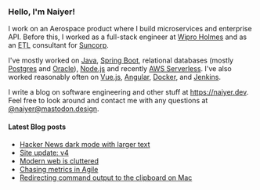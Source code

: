 ### Hello, I'm Naiyer!

I work on an Aerospace product where I build microservices and enterprise API. Before this, I worked as a full-stack engineer at [Wipro Holmes](https://www.wipro.com/holmes/) and as an <abbr title="Extract Transform Load">ETL</abbr> consultant for [Suncorp](https://www.suncorp.com.au/).

I've mostly worked on [Java](https://openjdk.java.net/), [Spring Boot](https://spring.io/projects/spring-boot), relational databases (mostly [Postgres](https://www.postgresql.org/) and [Oracle](https://www.oracle.com/database/)), [Node.js](https://nodejs.org/en/) and recently [AWS Serverless](https://aws.amazon.com/serverless/). I've also worked reasonably often on [Vue.js](https://vuejs.org/), [Angular](https://angular.io/), [Docker](https://www.docker.com/), and [Jenkins](https://www.jenkins.io/).

I write a blog on software engineering and other stuff at <https://naiyer.dev>. Feel free to look around and contact me with any questions at [@naiyer@mastodon.design](https://mastodon.design/@naiyer).

#### Latest Blog posts

<!-- BLOG-POST-LIST:START -->
- [Hacker News dark mode with larger text](https://www.naiyerasif.com/post/2023/07/15/hacker-news-dark-mode-with-larger-text/)
- [Site update: v4](https://www.naiyerasif.com/post/2023/07/13/site-update-v4/)
- [Modern web is cluttered](https://www.naiyerasif.com/post/2023/06/27/modern-web-is-cluttered/)
- [Chasing metrics in Agile](https://www.naiyerasif.com/post/2023/07/11/chasing-metrics-in-agile/)
- [Redirecting command output to the clipboard on Mac](https://www.naiyerasif.com/post/2023/05/28/redirecting-command-output-to-the-clipboard-on-mac/)
<!-- BLOG-POST-LIST:END -->
